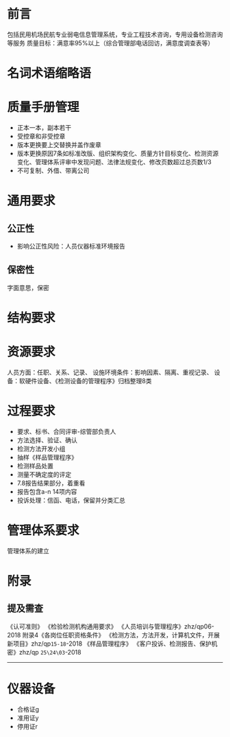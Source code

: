 # 前言
包括民用机场民航专业弱电信息管理系统，专业工程技术咨询，专用设备检测咨询等服务
质量目标：满意率95%以上（综合管理部电话回访，满意度调查表等）
# 名词术语缩略语
# 质量手册管理
- 正本一本，副本若干
- 受控章和非受控章
- 版本更换要上交替换并盖作废章
- 版本更换原因7条如标准改版、组织架构变化、质量方针目标变化、检测资源变化、管理体系评审中发现问题、法律法规变化、修改页数超过总页数1/3
- 不可复制、外借、带离公司


# 通用要求
## 公正性
- 影响公正性风险：人员仪器标准环境报告
## 保密性
字面意思，保密

# 结构要求

# 资源要求
人员方面：任职、关系、记录、
设施环境条件：影响因素、隔离、重视记录、
设备：软硬件设备、《检测设备的管理程序》归档整理8类


# 过程要求
- 要求、标书、合同评审-综管部负责人
- 方法选择、验证、确认
- 检测方法开发小组
- 抽样《样品管理程序》
- 检测样品处置
- 测量不确定度的评定
- 7.8报告结果部分，着重看
- 报告包含a-n 14项内容
- 投诉处理：信函、电话，保留并分类汇总







# 管理体系要求
管理体系的建立







# 附录
## 提及需查
《认可准则》
《检验检测机构通用要求》
《人员培训与管理程序》zhz/qp06-2018
附录4《各岗位任职资格条件》
《检测方法，方法开发，计算机文件，开展新项目》zhz/qp`15-18`-2018
《样品管理程序》
《客户投诉、检测报告、保护机密》zhz/qp `25\24\03`-2018


---
# 仪器设备
- 合格证g
- 准用证y
- 停用证r